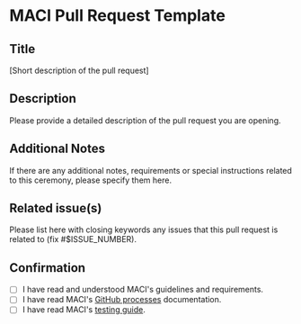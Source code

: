 # MACI Pull Request Template

## Title

[Short description of the pull request]

## Description

Please provide a detailed description of the pull request you are opening.

## Additional Notes

If there are any additional notes, requirements or special instructions related to this ceremony, please specify them here.

## Related issue(s)

Please list here with closing keywords any issues that this pull request is related to (fix #$ISSUE_NUMBER).

## Confirmation

 - [ ] I have read and understood MACI's guidelines and requirements.
 - [ ] I have read MACI's [GitHub processes](https://github.com/privacy-scaling-explorations/maci/discussions/847) documentation.
 - [ ] I have read MACI's [testing guide](https://maci.pse.dev/docs/testing).